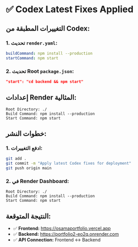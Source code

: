 # ✅ Codex Latest Fixes Applied

## التغييرات المطبقة من Codex:

### 1. **تحديث `render.yaml`:**
```yaml
buildCommand: npm install --production
startCommand: npm start
```

### 2. **تحديث Root `package.json`:**
```json
"start": "cd backend && npm start"
```

## إعدادات Render المثالية:

```
Root Directory: ./
Build Command: npm install --production
Start Command: npm start
```

## خطوات النشر:

### 1. **ادفع التغييرات:**
```bash
git add .
git commit -m "Apply latest Codex fixes for deployment"
git push origin main
```

### 2. **في Render Dashboard:**
```
Root Directory: ./
Build Command: npm install --production
Start Command: npm start
```

## النتيجة المتوقعة:
- ✅ **Frontend:** https://osamaportfolio.vercel.app
- ✅ **Backend:** https://portfolio2-eo2q.onrender.com
- ✅ **API Connection:** Frontend ↔ Backend
